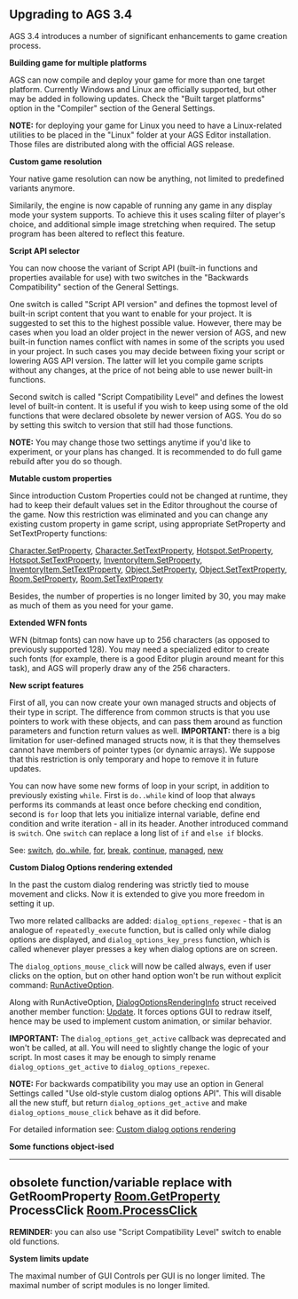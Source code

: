 Upgrading to AGS 3.4
--------------------

AGS 3.4 introduces a number of significant enhancements to game creation
process.

**Building game for multiple platforms**

AGS can now compile and deploy your game for more than one target
platform. Currently Windows and Linux are officially supported, but
other may be added in following updates. Check the "Built target
platforms" option in the "Compiler" section of the General Settings.

**NOTE:** for deploying your game for Linux you need to have a
Linux-related utilities to be placed in the "Linux" folder at your AGS
Editor installation. Those files are distributed along with the official
AGS release.

**Custom game resolution**

Your native game resolution can now be anything, not limited to
predefined variants anymore.

Similarily, the engine is now capable of running any game in any display
mode your system supports. To achieve this it uses scaling filter of
player's choice, and additional simple image stretching when required.
The setup program has been altered to reflect this feature.

**Script API selector**

You can now choose the variant of Script API (built-in functions and
properties available for use) with two switches in the "Backwards
Compatibility" section of the General Settings.

One switch is called "Script API version" and defines the topmost level
of built-in script content that you want to enable for your project. It
is suggested to set this to the highest possible value. However, there
may be cases when you load an older project in the newer version of AGS,
and new built-in function names conflict with names in some of the
scripts you used in your project. In such cases you may decide between
fixing your script or lowering AGS API version. The latter will let you
compile game scripts without any changes, at the price of not being able
to use newer built-in functions.

Second switch is called "Script Compatibility Level" and defines the
lowest level of built-in content. It is useful if you wish to keep using
some of the old functions that were declared obsolete by newer version
of AGS. You do so by setting this switch to version that still had those
functions.

**NOTE:** You may change those two settings anytime if you'd like to
experiment, or your plans has changed. It is recommended to do full game
rebuild after you do so though.

**Mutable custom properties**

Since introduction Custom Properties could not be changed at runtime,
they had to keep their default values set in the Editor throughout the
course of the game. Now this restriction was eliminated and you can
change any existing custom property in game script, using appropriate
SetProperty and SetTextProperty functions:

[Character.SetProperty](Character#setproperty),
[Character.SetTextProperty](Character#settextproperty),
[Hotspot.SetProperty](Hotspot#setproperty),
[Hotspot.SetTextProperty](Hotspot#settextproperty),
[InventoryItem.SetProperty](InventoryItem#setproperty),
[InventoryItem.SetTextProperty](InventoryItem#settextproperty),
[Object.SetProperty](Object#setproperty),
[Object.SetTextProperty](Object#settextproperty),
[Room.SetProperty](Room#setproperty),
[Room.SetTextProperty](Room#settextproperty)

Besides, the number of properties is no longer limited by 30, you may
make as much of them as you need for your game.

**Extended WFN fonts**

WFN (bitmap fonts) can now have up to 256 characters (as opposed to
previously supported 128). You may need a specialized editor to create
such fonts (for example, there is a good Editor plugin around meant for
this task), and AGS will properly draw any of the 256 characters.

**New script features**

First of all, you can now create your own managed structs and objects of
their type in script. The difference from common structs is that you use
pointers to work with these objects, and can pass them around as
function parameters and function return values as well. **IMPORTANT:**
there is a big limitation for user-defined managed structs now, it is
that they themselves cannot have members of pointer types (or dynamic
arrays). We suppose that this restriction is only temporary and hope to
remove it in future updates.

You can now have some new forms of loop in your script, in addition to
previously existing `while`. First is `do..while` kind of loop that
always performs its commands at least once before checking end
condition, second is `for` loop that lets you initialize internal
variable, define end condition and write iteration - all in its header.
Another introduced command is `switch`. One `switch` can replace a long
list of `if` and `else if` blocks.

See: [switch](managedmodifier#switch-case-statements),
[do..while](managedmodifier#dowhile),
[for](managedmodifier#for),
[break](managedmodifier#break),
[continue](managedmodifier#continue),
[managed](managedmodifier#managed),
[new](managedmodifier#new)

**Custom Dialog Options rendering extended**

In the past the custom dialog rendering was strictly tied to mouse
movement and clicks. Now it is extended to give you more freedom in
setting it up.

Two more related callbacks are added: `dialog_options_repexec` - that is
an analogue of `repeatedly_execute` function, but is called only while
dialog options are displayed, and `dialog_options_key_press` function,
which is called whenever player presses a key when dialog options are on
screen.

The `dialog_options_mouse_click` will now be called always, even if user
clicks on the option, but on other hand option won't be run without
explicit command:
[RunActiveOption](DialogOptionsRenderingInfo#runactiveoption).

Along with RunActiveOption,
[DialogOptionsRenderingInfo](DialogOptionsRenderingInfo)
struct received another member function:
[Update](DialogOptionsRenderingInfo#update). It forces options
GUI to redraw itself, hence may be used to implement custom animation,
or similar behavior.

**IMPORTANT:** The `dialog_options_get_active` callback was deprecated
and won't be called, at all. You will need to slightly change the logic
of your script. In most cases it may be enough to simply rename
`dialog_options_get_active` to `dialog_options_repexec`.

**NOTE:** For backwards compatibility you may use an option in General
Settings called "Use old-style custom dialog options API". This will
disable all the new stuff, but return `dialog_options_get_active` and
make `dialog_options_mouse_click` behave as it did before.

For detailed information see:
[Custom dialog options rendering](CustomDialogOptions)

**Some functions object-ised**

---
  **obsolete function/variable**   **replace with**
  GetRoomProperty                  [Room.GetProperty](Room#getproperty)
  ProcessClick                     [Room.ProcessClick](Room#processclick)
---

**REMINDER:** you can also use "Script Compatibility Level" switch to
enable old functions.

**System limits update**

The maximal number of GUI Controls per GUI is no longer limited. The
maximal number of script modules is no longer limited.
